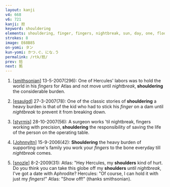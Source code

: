 ```yaml
---
layout: kanji
v4: 668
v6: 721
kanji: 担
keyword: shouldering
elements: shouldering, finger, fingers, nightbreak, sun, day, one, floor
strokes: 8
image: E68B85
on-yomi: タン
kun-yomi: かつ.ぐ、にな.う
permalink: /rtk/担/
prev: 拾
next: 拠
---
```


1) [<a href="http://kanji.koohii.com/profile/smithsonian">smithsonian</a>] 13-5-2007(296): One of Hercules&#039; labors was to hold the world in his <em>fingers</em> for Atlas and not move until <em>nightbreak</em>,<strong> shouldering</strong> the considerable burden.

2) [<a href="http://kanji.koohii.com/profile/esaulgd">esaulgd</a>] 27-3-2007(78): One of the classic stories of<strong> shouldering</strong> a heavy burden is that of the kid who had to stick his <em>finger</em> on a dam until <em>nightbreak</em> to prevent it from breaking down.

3) [<a href="http://kanji.koohii.com/profile/styrmis">styrmis</a>] 28-10-2007(56): A surgeon works &#039;til nightbreak, fingers working with precision,<strong> shouldering</strong> the responsibility of saving the life of the person on the operating table.

4) [<a href="http://kanji.koohii.com/profile/Johnnyltn">Johnnyltn</a>] 15-9-2006(42): <strong>Shouldering</strong> the heavy burden of supporting one&#039;s family you work your <em>fingers</em> to the bone everyday till <em>nightbreak</em> comes.

5) [<a href="http://kanji.koohii.com/profile/snozle">snozle</a>] 8-2-2009(31): Atlas: &quot;Hey Hercules, my <strong>shoulders</strong> kind of hurt. Do you think you can take this globe off my <strong>shoulders</strong> until <em>nightbreak</em>, I&#039;ve got a date with Aphrodite? Hercules: &quot;Of course, I can hold it with just my <em>fingers</em>!&quot; Atlas: &quot;Show off!&quot; (thanks smithsonian).

